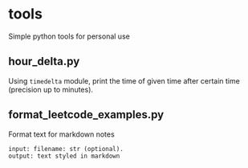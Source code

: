 # tools

Simple python tools for personal use

## hour_delta.py

Using `timedelta` module, print the time of given time after certain time
(precision up to minutes).

## format_leetcode_examples.py

Format text for markdown notes

```
input: filename: str (optional).
output: text styled in markdown
```
